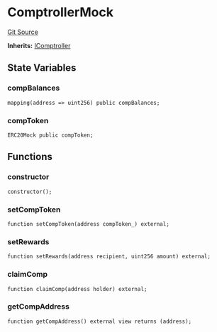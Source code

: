 # ComptrollerMock
[Git Source](https://github.com/larrythecucumber321/protocol/blob/77d337b8595ba96d069ded321419b36a61984170/contracts/plugins/mocks/ComptrollerMock.sol)

**Inherits:**
[IComptroller](/contracts/plugins/assets/compoundv2/ICToken.sol/interface.IComptroller.md)


## State Variables
### compBalances

```solidity
mapping(address => uint256) public compBalances;
```


### compToken

```solidity
ERC20Mock public compToken;
```


## Functions
### constructor


```solidity
constructor();
```

### setCompToken


```solidity
function setCompToken(address compToken_) external;
```

### setRewards


```solidity
function setRewards(address recipient, uint256 amount) external;
```

### claimComp


```solidity
function claimComp(address holder) external;
```

### getCompAddress


```solidity
function getCompAddress() external view returns (address);
```


